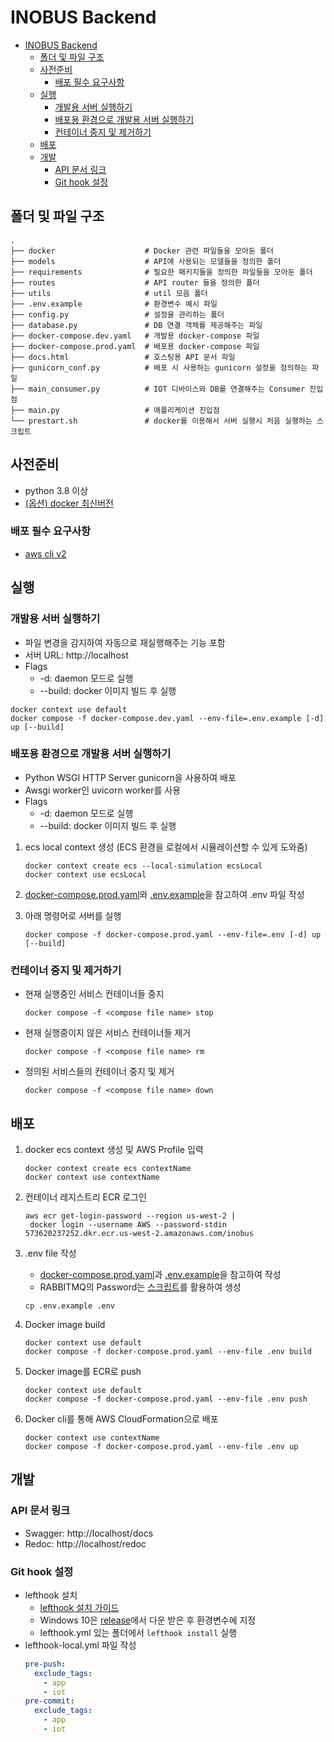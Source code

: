 # INOBUS Backend

- [INOBUS Backend](#inobus-backend)
  - [폴더 및 파일 구조](#폴더-및-파일-구조)
  - [사전준비](#사전준비)
    - [배포 필수 요구사항](#배포-필수-요구사항)
  - [실행](#실행)
    - [개발용 서버 실행하기](#개발용-서버-실행하기)
    - [배포용 환경으로 개발용 서버 실행하기](#배포용-환경으로-개발용-서버-실행하기)
    - [컨테이너 중지 및 제거하기](#컨테이너-중지-및-제거하기)
  - [배포](#배포)
  - [개발](#개발)
    - [API 문서 링크](#api-문서-링크)
    - [Git hook 설정](#git-hook-설정)

## 폴더 및 파일 구조

```
.
├── docker                    # Docker 관련 파일들을 모아둔 폴더
├── models                    # API에 사용되는 모델들을 정의한 폴더
├── requirements              # 필요한 패키지들을 정의한 파일들을 모아둔 폴더
├── routes                    # API router 들을 정의한 폴더
├── utils                     # util 모음 폴더
├── .env.example              # 환경변수 예시 파일
├── config.py                 # 설정을 관리하는 폴더
├── database.py               # DB 연결 객체를 제공해주는 파일
├── docker-compose.dev.yaml   # 개발용 docker-compose 파일
├── docker-compose.prod.yaml  # 배포용 docker-compose 파일
├── docs.html                 # 호스팅용 API 문서 파일
├── gunicorn_conf.py          # 배포 시 사용하는 gunicorn 설정을 정의하는 파일
├── main_consumer.py          # IOT 디바이스와 DB를 연결해주는 Consumer 진입점
├── main.py                   # 애플리케이션 진입점
└── prestart.sh               # docker를 이용해서 서버 실행시 처음 실행하는 스크립트
```

## 사전준비

- python 3.8 이상
- [(옵션) docker 최신버전](https://www.docker.com/get-started)

### 배포 필수 요구사항

- [aws cli v2](https://www.google.com/search?q=aws+cli+v2&oq=aws+cli+v2&aqs=chrome..69i57j69i64l2j69i60l3j0l2&sourceid=chrome&ie=UTF-8)

## 실행

### 개발용 서버 실행하기

- 파일 변경을 감지하여 자동으로 재실행해주는 기능 포함
- 서버 URL: http://localhost
- Flags
  - -d: daemon 모드로 실행
  - --build: docker 이미지 빌드 후 실행

```shell
docker context use default
docker compose -f docker-compose.dev.yaml --env-file=.env.example [-d] up [--build]
```

### 배포용 환경으로 개발용 서버 실행하기

- Python WSGI HTTP Server gunicorn을 사용하여 배포
- Awsgi worker인 uvicorn worker를 사용
- Flags
  - -d: daemon 모드로 실행
  - --build: docker 이미지 빌드 후 실행

1. ecs local context 생성 (ECS 환경을 로컬에서 시뮬레이션할 수 있게 도와줌)
   ```shell
   docker context create ecs --local-simulation ecsLocal
   docker context use ecsLocal
   ```
2. [docker-compose.prod.yaml](./docker-compose.prod.yaml)와 [.env.example](.env.example)을 참고하여 .env 파일 작성

3. 아래 명령어로 서버를 실행
   ```shell
   docker compose -f docker-compose.prod.yaml --env-file=.env [-d] up [--build]
   ```

### 컨테이너 중지 및 제거하기

- 현재 실행중인 서비스 컨테이너들 중지

  ```shell
  docker compose -f <compose file name> stop
  ```

- 현재 실행중이지 않은 서비스 컨테이너들 제거

  ```shell
  docker compose -f <compose file name> rm
  ```

- 정의된 서비스들의 컨테이너 중지 및 제거

  ```shell
  docker compose -f <compose file name> down
  ```

## 배포

1. docker ecs context 생성 및 AWS Profile 입력

   ```shell
   docker context create ecs contextName
   docker context use contextName
   ```

2. 컨테이너 레지스트리 ECR 로그인

   ```shell
   aws ecr get-login-password --region us-west-2 |
    docker login --username AWS --password-stdin 573620237252.dkr.ecr.us-west-2.amazonaws.com/inobus
   ```

3. .env file 작성

   - [docker-compose.prod.yaml](./docker-compose.prod.yaml)과 [.env.example](./.env.example)을 참고하여 작성
   - RABBITMQ의 Password는 [스크립트](./docker/rabbitmq/generate_password.py)를 활용하여 생성

   ```shell
   cp .env.example .env
   ```

4. Docker image build

   ```shell
   docker context use default
   docker compose -f docker-compose.prod.yaml --env-file .env build
   ```

5. Docker image를 ECR로 push

   ```shell
   docker context use default
   docker compose -f docker-compose.prod.yaml --env-file .env push
   ```

6. Docker cli를 통해 AWS CloudFormation으로 배포

   ```shell
   docker context use contextName
   docker compose -f docker-compose.prod.yaml --env-file .env up
   ```

## 개발

### API 문서 링크

- Swagger: http://localhost/docs
- Redoc: http://localhost/redoc

### Git hook 설정

- lefthook 설치
  - [lefthook 설치 가이드](https://github.com/Arkweid/lefthook/blob/master/docs/full_guide.md)
  - Windows 10은 [release](https://github.com/Arkweid/lefthook/releases)에서 다운 받은 후 환경변수에 지정
  - lefthook.yml 있는 폴더에서 `lefthook install` 실행
- lefthook-local.yml 파일 작성
  ```yml
  pre-push:
    exclude_tags:
      - app
      - iot
  pre-commit:
    exclude_tags:
      - app
      - iot
  ```
